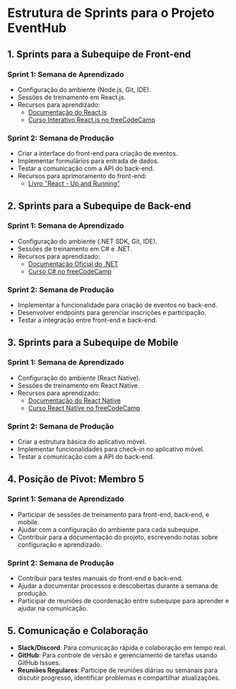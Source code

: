 # Estrutura de Sprints para o Projeto EventHub

## 1. Sprints para a Subequipe de Front-end
### Sprint 1: Semana de Aprendizado
- Configuração do ambiente (Node.js, Git, IDE).
- Sessões de treinamento em React.js.
- Recursos para aprendizado:
  - [Documentação do React.js](https://reactjs.org/docs/getting-started.html)
  - [Curso Interativo React.js no freeCodeCamp](https://www.freecodecamp.org/news/tag/react/)

### Sprint 2: Semana de Produção
- Criar a interface do front-end para criação de eventos.
- Implementar formulários para entrada de dados.
- Testar a comunicação com a API do back-end.
- Recursos para aprimoramento do front-end:
  - [Livro "React - Up and Running"](https://www.amazon.com/React-Running-Build-Maintainable-Interfaces/dp/1491931825)

## 2. Sprints para a Subequipe de Back-end
### Sprint 1: Semana de Aprendizado
- Configuração do ambiente (.NET SDK, Git, IDE).
- Sessões de treinamento em C# e .NET.
- Recursos para aprendizado:
  - [Documentação Oficial do .NET](https://docs.microsoft.com/en-us/dotnet/)
  - [Curso C# no freeCodeCamp](https://www.freecodecamp.org/news/tag/csharp/)

### Sprint 2: Semana de Produção
- Implementar a funcionalidade para criação de eventos no back-end.
- Desenvolver endpoints para gerenciar inscrições e participação.
- Testar a integração entre front-end e back-end.

## 3. Sprints para a Subequipe de Mobile
### Sprint 1: Semana de Aprendizado
- Configuração do ambiente (React Native).
- Sessões de treinamento em React Native.
- Recursos para aprendizado:
  - [Documentação do React Native](https://reactnative.dev/docs/getting-started)
  - [Curso React Native no freeCodeCamp](https://www.freecodecamp.org/news/tag/react-native/)

### Sprint 2: Semana de Produção
- Criar a estrutura básica do aplicativo móvel.
- Implementar funcionalidades para check-in no aplicativo móvel.
- Testar a comunicação com a API do back-end.

## 4. Posição de Pivot: Membro 5
### Sprint 1: Semana de Aprendizado
- Participar de sessões de treinamento para front-end, back-end, e mobile.
- Ajudar com a configuração do ambiente para cada subequipe.
- Contribuir para a documentação do projeto, escrevendo notas sobre configuração e aprendizado.

### Sprint 2: Semana de Produção
- Contribuir para testes manuais do front-end e back-end.
- Ajudar a documentar processos e descobertas durante a semana de produção.
- Participar de reuniões de coordenação entre subequipe para aprender e ajudar na comunicação.

## 5. Comunicação e Colaboração
- **Slack/Discord**: Para comunicação rápida e colaboração em tempo real.
- **GitHub**: Para controle de versão e gerenciamento de tarefas usando GitHub Issues.
- **Reuniões Regulares**: Participe de reuniões diárias ou semanais para discutir progresso, identificar problemas e compartilhar atualizações.


